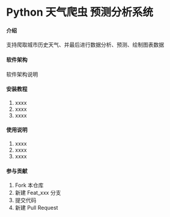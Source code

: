 # Python 天气爬虫 预测分析系统

#### 介绍
支持爬取城市历史天气、并最后进行数据分析、预测、绘制图表数据

#### 软件架构
软件架构说明


#### 安装教程

1.  xxxx
2.  xxxx
3.  xxxx

#### 使用说明

1.  xxxx
2.  xxxx
3.  xxxx

#### 参与贡献

1.  Fork 本仓库
2.  新建 Feat_xxx 分支
3.  提交代码
4.  新建 Pull Request


